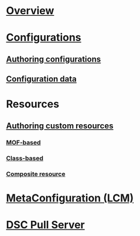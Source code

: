 # [Overview](overview.md)

# [Configurations](configurations.md)
## [Authoring configurations](configurations.md)
## [Configuration data](configData.md)

# Resources
## [Authoring custom resources](authoringResource.md) 
### [MOF-based](authoringResourceMOF.md)
### [Class-based](authoringResourceClass.md)
### [Composite resource](authoringResourceComposite.md)

# [MetaConfiguration (LCM)](LCM.md)

# [DSC Pull Server](pullServer.md)
